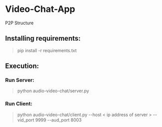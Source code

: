 # Video-Chat-App
P2P Structure

## Installing requirements:
>pip install -r requirements.txt

## Execution:
### Run Server:
> python audio-video-chat/server.py 

### Run Client:
> python audio-video-chat/client.py --host < ip address of server > --vid_port 9999 --aud_port 8003
